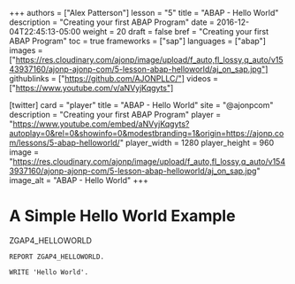 +++
authors = ["Alex Patterson"]
lesson = "5"
title = "ABAP - Hello World"
description = "Creating your first ABAP Program"
date = 2016-12-04T22:45:13-05:00
weight = 20
draft = false
bref = "Creating your first ABAP Program"
toc = true
frameworks = ["sap"]
languages = ["abap"]
images = ["https://res.cloudinary.com/ajonp/image/upload/f_auto,fl_lossy,q_auto/v1543937160/ajonp-ajonp-com/5-lesson-abap-helloworld/aj_on_sap.jpg"]
githublinks = ["https://github.com/AJONPLLC/"]
videos = ["https://www.youtube.com/v/aNVyjKqgyts"]

[twitter]
  card = "player"
  title = "ABAP - Hello World"
  site = "@ajonpcom"
  description = "Creating your first ABAP Program"
  player = "https://www.youtube.com/embed/aNVyjKqgyts?autoplay=0&rel=0&showinfo=0&modestbranding=1&origin=https://ajonp.com/lessons/5-abap-helloworld/"
  player_width = 1280
  player_height = 960
  image = "https://res.cloudinary.com/ajonp/image/upload/f_auto,fl_lossy,q_auto/v1543937160/ajonp-ajonp-com/5-lesson-abap-helloworld/aj_on_sap.jpg"
  image_alt = "ABAP - Hello World"
+++

# A Simple Hello World Example

ZGAP4_HELLOWORLD
```abap
REPORT ZGAP4_HELLOWORLD.

WRITE 'Hello World'.
```